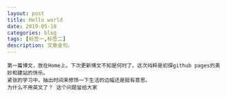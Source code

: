 ```yaml
---
layout: post
title: Hello world
date: 2019-05-10
categories: blog
tags: [标签一,标签二]
description: 文章金句。
---
```


    第一篇博文，放在Home上。下次更新博文不知是何时了。这次纯粹是初探github pages的美妙和建站的快乐。
    紧张的学习中，抽出时间来修饰一下生活的边幅还是挺有意思。
    为什么不用英文了？ 这个问题留给大家
  












